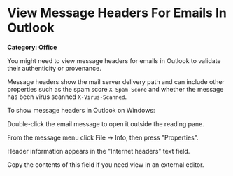 # View Message Headers For Emails In Outlook

__Category: Office__

You might need to view message headers for emails in Outlook to validate their authenticity or provenance. 

Message headers show the mail server delivery path and can include other properties such as the spam score `X-Spam-Score` and whether the message has been virus scanned `X-Virus-Scanned`.

To show message headers in Outlook on Windows:

Double-click the email message to open it outside the reading pane.

From the message menu click File -> Info, then press "Properties".

Header information appears in the "Internet headers" text field.

Copy the contents of this field if you need view in an external editor.
